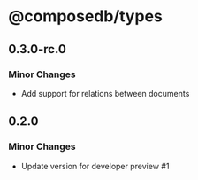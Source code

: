 # @composedb/types

## 0.3.0-rc.0

### Minor Changes

- Add support for relations between documents

## 0.2.0

### Minor Changes

- Update version for developer preview #1
